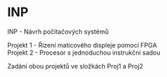 # INP
INP - Návrh počítačových systémů  
  
Projekt 1 -  Řízení maticového displeje pomocí FPGA  
Projekt 2 - Procesor s jednoduchou instrukční sadou


Zadání obou projektů ve složkách Proj1 a Proj2
